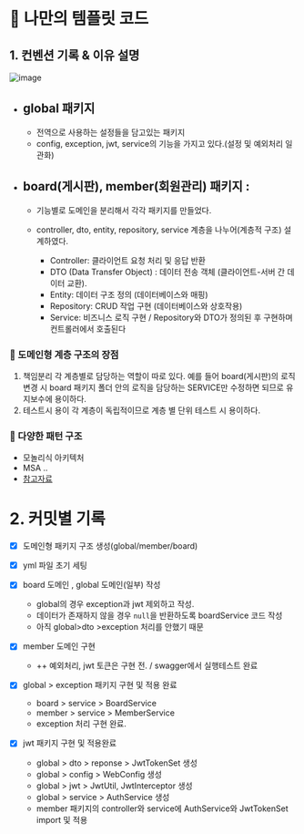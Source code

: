 # 📝 나만의 템플릿 코드

## 1. 컨벤션 기록 & 이유 설명
![image](https://github.com/user-attachments/assets/6f2b478d-97ca-4b45-98c5-fd2bbdfe82c4)

- global 패키지
  -
  - 전역으로 사용하는 설정들을 담고있는 패키지
  - config, exception, jwt, service의 기능을 가지고 있다.(설정 및 예외처리 일관화)

- board(게시판), member(회원관리) 패키지 : 
  - 
  - 기능별로 도메인을 분리해서 각각 패키지를 만들었다.
  - controller, dto, entity, repository, service 계층을 나누어(계층적 구조) 설계하였다.
  

    - Controller: 클라이언트 요청 처리 및 응답 반환
    - DTO (Data Transfer Object) : 데이터 전송 객체 (클라이언트-서버 간 데이터 교환).
    - Entity: 데이터 구조 정의 (데이터베이스와 매핑)
    - Repository: CRUD 작업 구현 (데이터베이스와 상호작용)
    - Service: 비즈니스 로직 구현 / Repository와 DTO가 정의된 후 구현하며 컨트롤러에서 호출된다

### 📍 도메인형 계층 구조의 장점
1. 책임분리 
각 계층별로 담당하는 역할이 따로 있다.
예를 들어 board(게시판)의 로직 변경 시 board 패키지 폴더 안의 로직을 담당하는 SERVICE만 수정하면 되므로 유지보수에 용이하다.
2. 테스트시 용이
각 계층이 독립적이므로 계층 별 단위 테스트 시 용이하다.

### 📍 다양한 패턴 구조
- 모놀리식 아키텍처
- MSA ..
- 
  [참고자료](https://assu10.github.io/dev/2023/05/06/springboot-intro/)
# 2. 커밋별 기록
- [x] 도메인형 패키지 구조 생성(global/member/board)
- [x] yml 파일 초기 세팅
- [x] board 도메인 , global 도메인(일부) 작성

    - global의 경우 exception과 jwt 제외하고 작성.
    - 데이터가 존재하지 않을 경우 `null`을 반환하도록 boardService 코드 작성
    - 아직 global>dto >exception 처리를 안했기 때문
- [x] member 도메인 구현

    - ++ 예외처리, jwt 토큰은 구현 전. / swagger에서 실행테스트 완료
- [x] global > exception 패키지 구현 및 적용 완료
    
    - board > service > BoardService
    - member > service > MemberService
    - exception 처리 구현 완료.
- [x] jwt 패키지 구현 및 적용완료

  - global > dto > reponse > JwtTokenSet 생성
  - global > config > WebConfig 생성
  - global > jwt > JwtUtil, JwtInterceptor 생성 
  - global > service > AuthService 생성 
  - member 패키지의 controller와 service에 AuthService와 JwtTokenSet import 및 적용